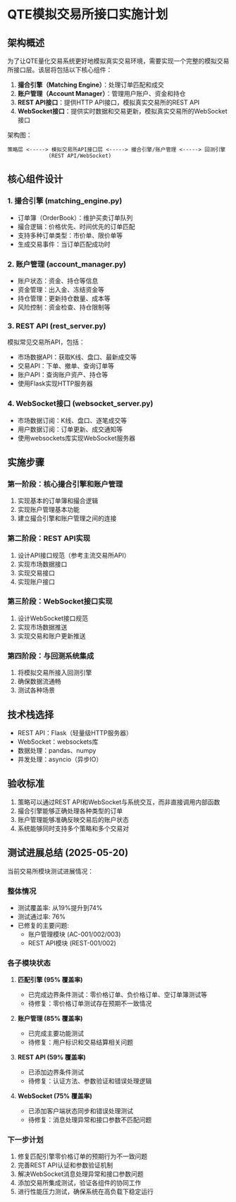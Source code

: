 # QTE模拟交易所接口实施计划

## 架构概述

为了让QTE量化交易系统更好地模拟真实交易环境，需要实现一个完整的模拟交易所接口层。该层将包括以下核心组件：

1. **撮合引擎（Matching Engine）**：处理订单匹配和成交
2. **账户管理（Account Manager）**：管理用户账户、资金和持仓
3. **REST API接口**：提供HTTP API接口，模拟真实交易所的REST API
4. **WebSocket接口**：提供实时数据和交易更新，模拟真实交易所的WebSocket接口

架构图：
```
策略层 <-----> 模拟交易所API接口层 <-----> 撮合引擎/账户管理 <-----> 回测引擎
             (REST API/WebSocket)
```

## 核心组件设计

### 1. 撮合引擎 (matching_engine.py)

- 订单簿（OrderBook）：维护买卖订单队列
- 撮合逻辑：价格优先、时间优先的订单匹配
- 支持多种订单类型：市价单、限价单等
- 生成交易事件：当订单匹配成功时

### 2. 账户管理 (account_manager.py)

- 账户状态：资金、持仓等信息
- 资金管理：出入金、冻结资金等
- 持仓管理：更新持仓数量、成本等
- 风险控制：资金检查、持仓限制等

### 3. REST API (rest_server.py)

模拟常见交易所API，包括：

- 市场数据API：获取K线、盘口、最新成交等
- 交易API：下单、撤单、查询订单等
- 账户API：查询账户资产、持仓等
- 使用Flask实现HTTP服务器

### 4. WebSocket接口 (websocket_server.py)

- 市场数据订阅：K线、盘口、逐笔成交等
- 用户数据订阅：订单更新、成交通知等
- 使用websockets库实现WebSocket服务器

## 实施步骤

### 第一阶段：核心撮合引擎和账户管理

1. 实现基本的订单簿和撮合逻辑
2. 实现账户管理基本功能
3. 建立撮合引擎和账户管理之间的连接

### 第二阶段：REST API实现

1. 设计API接口规范（参考主流交易所API）
2. 实现市场数据接口
3. 实现交易接口
4. 实现账户接口

### 第三阶段：WebSocket接口实现

1. 设计WebSocket接口规范
2. 实现市场数据推送
3. 实现交易和账户更新推送

### 第四阶段：与回测系统集成

1. 将模拟交易所接入回测引擎
2. 确保数据流通畅
3. 测试各种场景

## 技术栈选择

- REST API：Flask（轻量级HTTP服务器）
- WebSocket：websockets库
- 数据处理：pandas、numpy
- 并发处理：asyncio（异步IO）

## 验收标准

1. 策略可以通过REST API和WebSocket与系统交互，而非直接调用内部函数
2. 撮合引擎能够正确处理各种类型的订单
3. 账户管理能够准确反映交易后的账户状态
4. 系统能够同时支持多个策略和多个交易对

## 测试进展总结 (2025-05-20)

当前交易所模块测试进展情况：

### 整体情况

- 测试覆盖率: 从19%提升到74%
- 测试通过率: 76%
- 已修复的主要问题:
  - 账户管理模块 (AC-001/002/003)
  - REST API模块 (REST-001/002)

### 各子模块状态

1. **匹配引擎 (95% 覆盖率)**
   - 已完成边界条件测试：零价格订单、负价格订单、空订单簿测试等
   - 待修复：零价格订单测试存在预期不一致情况

2. **账户管理 (85% 覆盖率)**
   - 已完成主要功能测试
   - 待修复：用户标识和交易结算相关问题

3. **REST API (59% 覆盖率)**
   - 已添加边界条件测试
   - 待修复：认证方法、参数验证和错误处理逻辑

4. **WebSocket (75% 覆盖率)**
   - 已添加客户端状态同步和错误处理测试
   - 待修复：消息处理异常和接口参数不匹配问题

### 下一步计划

1. 修复匹配引擎零价格订单的预期行为不一致问题
2. 完善REST API认证和参数验证机制
3. 解决WebSocket消息处理异常和接口参数问题
4. 添加交易所集成测试，验证各组件的协同工作
5. 进行性能压力测试，确保系统在高负载下稳定运行